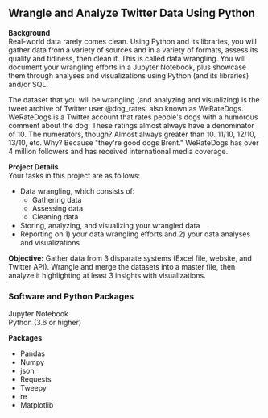 ## Wrangle and Analyze Twitter Data Using Python  

**Background**    
Real-world data rarely comes clean. Using Python and its libraries, you will gather data from a variety of sources and in a variety of formats, assess its quality and tidiness, then clean it. This is called data wrangling. You will document your wrangling efforts in a Jupyter Notebook, plus showcase them through analyses and visualizations using Python (and its libraries) and/or SQL.  

The dataset that you will be wrangling (and analyzing and visualizing) is the tweet archive of Twitter user @dog_rates, also known as WeRateDogs. WeRateDogs is a Twitter account that rates people's dogs with a humorous comment about the dog. These ratings almost always have a denominator of 10. The numerators, though? Almost always greater than 10. 11/10, 12/10, 13/10, etc. Why? Because "they're good dogs Brent." WeRateDogs has over 4 million followers and has received international media coverage.    
 
 **Project Details**  
Your tasks in this project are as follows:  

- Data wrangling, which consists of:  
  - Gathering data  
  - Assessing data  
  - Cleaning data  
- Storing, analyzing, and visualizing your wrangled data  
- Reporting on 1) your data wrangling efforts and 2) your data analyses and visualizations  

 
**Objective:**  Gather data from 3 disparate systems (Excel file, website, and Twitter API). Wrangle and merge the datasets into a master file, then analyze it highlighting at least 3 insights with visualizations. 


### Software and Python Packages   
Jupyter Notebook  
Python (3.6 or higher)  

**Packages**  
- Pandas  
- Numpy  
- json  
- Requests  
- Tweepy  
- re  
- Matplotlib  
  


